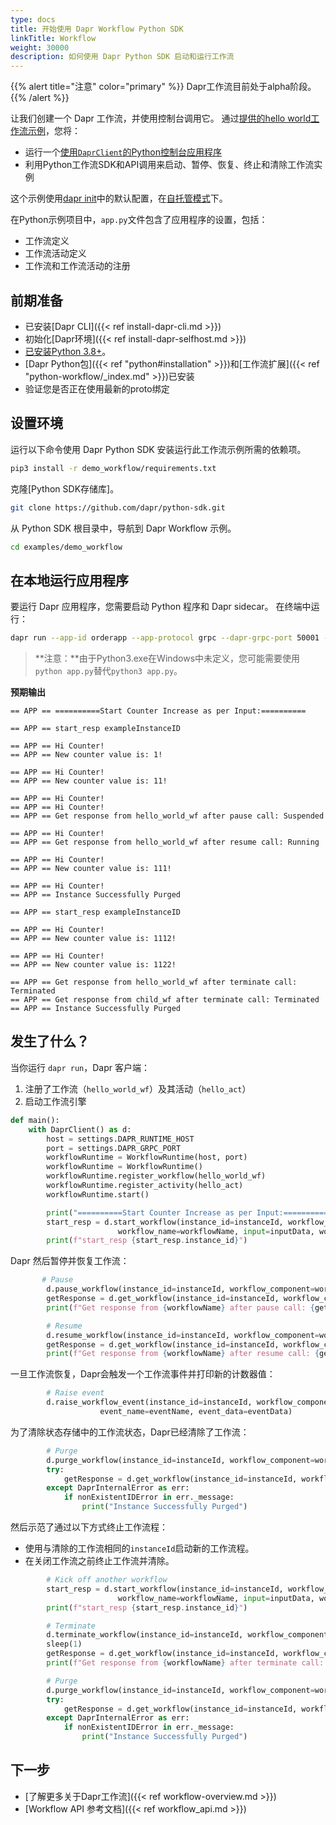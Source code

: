 ```yaml
---
type: docs
title: 开始使用 Dapr Workflow Python SDK
linkTitle: Workflow
weight: 30000
description: 如何使用 Dapr Python SDK 启动和运行工作流
---
```


{{% alert title="注意" color="primary" %}}
Dapr工作流目前处于alpha阶段。
{{% /alert %}}

让我们创建一个 Dapr 工作流，并使用控制台调用它。 通过[提供的hello world工作流示例](https://github.com/dapr/python-sdk/tree/master/examples/demo_workflow)，您将：

- 运行一个[使用`DaprClient`的Python控制台应用程序](https://github.com/dapr/python-sdk/blob/master/examples/demo_workflow/app.py)
- 利用Python工作流SDK和API调用来启动、暂停、恢复、终止和清除工作流实例

这个示例使用[dapr init](https://github.com/dapr/cli#install-dapr-on-your-local-machine-self-hosted)中的默认配置，在[自托管模式](https://github.com/dapr/cli#install-dapr-on-your-local-machine-self-hosted)下。

在Python示例项目中，`app.py`文件包含了应用程序的设置，包括：

- 工作流定义
- 工作流活动定义
- 工作流和工作流活动的注册

## 前期准备

- 已安装[Dapr CLI]({{< ref install-dapr-cli.md >}})
- 初始化[Dapr环境]({{< ref install-dapr-selfhost.md >}})
- [已安装Python 3.8+](https://www.python.org/downloads/)。
- [Dapr Python包]({{< ref "python#installation" >}})和[工作流扩展]({{< ref "python-workflow/_index.md" >}})已安装
- 验证您是否正在使用最新的proto绑定

## 设置环境

运行以下命令使用 Dapr Python SDK 安装运行此工作流示例所需的依赖项。

```bash
pip3 install -r demo_workflow/requirements.txt
```

克隆[Python SDK存储库]。

```bash
git clone https://github.com/dapr/python-sdk.git
```

从 Python SDK 根目录中，导航到 Dapr Workflow 示例。

```bash
cd examples/demo_workflow
```

## 在本地运行应用程序

要运行 Dapr 应用程序，您需要启动 Python 程序和 Dapr sidecar。 在终端中运行：

```bash
dapr run --app-id orderapp --app-protocol grpc --dapr-grpc-port 50001 --resources-path components --placement-host-address localhost:50005 -- python3 app.py
```

> \*\*注意：\*\*由于Python3.exe在Windows中未定义，您可能需要使用`python app.py`替代`python3 app.py`。

**预期输出**

```
== APP == ==========Start Counter Increase as per Input:==========

== APP == start_resp exampleInstanceID

== APP == Hi Counter!
== APP == New counter value is: 1!

== APP == Hi Counter!
== APP == New counter value is: 11!

== APP == Hi Counter!
== APP == Hi Counter!
== APP == Get response from hello_world_wf after pause call: Suspended

== APP == Hi Counter!
== APP == Get response from hello_world_wf after resume call: Running

== APP == Hi Counter!
== APP == New counter value is: 111!

== APP == Hi Counter!
== APP == Instance Successfully Purged

== APP == start_resp exampleInstanceID

== APP == Hi Counter!
== APP == New counter value is: 1112!

== APP == Hi Counter!
== APP == New counter value is: 1122!

== APP == Get response from hello_world_wf after terminate call: Terminated
== APP == Get response from child_wf after terminate call: Terminated
== APP == Instance Successfully Purged
```

## 发生了什么？

当你运行 `dapr run`，Dapr 客户端：

1. 注册了工作流（`hello_world_wf`）及其活动（`hello_act`）
2. 启动工作流引擎

```python
def main():
    with DaprClient() as d:
        host = settings.DAPR_RUNTIME_HOST
        port = settings.DAPR_GRPC_PORT
        workflowRuntime = WorkflowRuntime(host, port)
        workflowRuntime = WorkflowRuntime()
        workflowRuntime.register_workflow(hello_world_wf)
        workflowRuntime.register_activity(hello_act)
        workflowRuntime.start()

        print("==========Start Counter Increase as per Input:==========")
        start_resp = d.start_workflow(instance_id=instanceId, workflow_component=workflowComponent,
                        workflow_name=workflowName, input=inputData, workflow_options=workflowOptions)
        print(f"start_resp {start_resp.instance_id}")
```

Dapr 然后暂停并恢复工作流：

```python
       # Pause
        d.pause_workflow(instance_id=instanceId, workflow_component=workflowComponent)
        getResponse = d.get_workflow(instance_id=instanceId, workflow_component=workflowComponent)
        print(f"Get response from {workflowName} after pause call: {getResponse.runtime_status}")

        # Resume
        d.resume_workflow(instance_id=instanceId, workflow_component=workflowComponent)
        getResponse = d.get_workflow(instance_id=instanceId, workflow_component=workflowComponent)
        print(f"Get response from {workflowName} after resume call: {getResponse.runtime_status}")
```

一旦工作流恢复，Dapr会触发一个工作流事件并打印新的计数器值：

```python
        # Raise event
        d.raise_workflow_event(instance_id=instanceId, workflow_component=workflowComponent,
                    event_name=eventName, event_data=eventData)
```

为了清除状态存储中的工作流状态，Dapr已经清除了工作流：

```python
        # Purge
        d.purge_workflow(instance_id=instanceId, workflow_component=workflowComponent)
        try:
            getResponse = d.get_workflow(instance_id=instanceId, workflow_component=workflowComponent)
        except DaprInternalError as err:
            if nonExistentIDError in err._message:
                print("Instance Successfully Purged")
```

然后示范了通过以下方式终止工作流程：

- 使用与清除的工作流相同的`instanceId`启动新的工作流程。
- 在关闭工作流之前终止工作流并清除。

```python
        # Kick off another workflow
        start_resp = d.start_workflow(instance_id=instanceId, workflow_component=workflowComponent,
                        workflow_name=workflowName, input=inputData, workflow_options=workflowOptions)
        print(f"start_resp {start_resp.instance_id}")

        # Terminate
        d.terminate_workflow(instance_id=instanceId, workflow_component=workflowComponent)
        sleep(1)
        getResponse = d.get_workflow(instance_id=instanceId, workflow_component=workflowComponent)
        print(f"Get response from {workflowName} after terminate call: {getResponse.runtime_status}")

        # Purge
        d.purge_workflow(instance_id=instanceId, workflow_component=workflowComponent)
        try:
            getResponse = d.get_workflow(instance_id=instanceId, workflow_component=workflowComponent)
        except DaprInternalError as err:
            if nonExistentIDError in err._message:
                print("Instance Successfully Purged")
```

## 下一步

- [了解更多关于Dapr工作流]({{< ref workflow-overview.md >}})
- [Workflow API 参考文档]({{< ref workflow_api.md >}})
